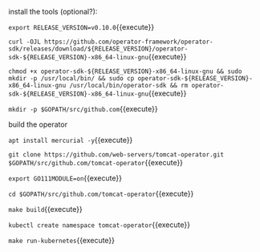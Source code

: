 install the tools (optional?):

`export RELEASE_VERSION=v0.10.0`{{execute}}

`curl -OJL https://github.com/operator-framework/operator-sdk/releases/download/${RELEASE_VERSION}/operator-sdk-${RELEASE_VERSION}-x86_64-linux-gnu`{{execute}}

`chmod +x operator-sdk-${RELEASE_VERSION}-x86_64-linux-gnu && sudo mkdir -p /usr/local/bin/ && sudo cp operator-sdk-${RELEASE_VERSION}-x86_64-linux-gnu /usr/local/bin/operator-sdk && rm operator-sdk-${RELEASE_VERSION}-x86_64-linux-gnu`{{execute}}

`mkdir -p $GOPATH/src/github.com`{{execute}}

build the operator

`apt install mercurial -y`{{execute}}

`git clone https://github.com/web-servers/tomcat-operator.git $GOPATH/src/github.com/tomcat-operator`{{execute}}

`export GO111MODULE=on`{{execute}}

`cd $GOPATH/src/github.com/tomcat-operator`{{execute}}

`make build`{{execute}}

`kubectl create namespace tomcat-operator`{{execute}}

`make run-kubernetes`{{execute}}
